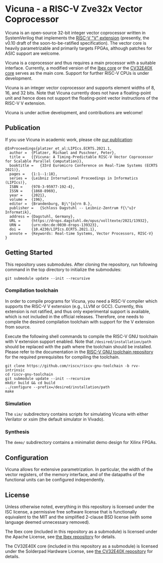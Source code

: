 # Vicuna - a RISC-V Zve32x Vector Coprocessor

Vicuna is an open-source 32-bit integer vector coprocessor written in
SystemVerilog that implements the
[RISC-V "V" extension](https://github.com/riscv/riscv-v-spec)
(presently, the v0.10 draft of the soon-to-be-ratified specification).
The vector core is heavily parametrizable and primarily targets FPGAs,
although patches for ASIC support are welcome.

Vicuna is a coprocessor and thus requires a main processor with a suitable
interface.  Currently, a modified version of the
[Ibex core](https://github.com/lowRISC/ibex) or the
[CV32E40X core](https://github.com/openhwgroup/cv32e40x) serves as the main
core. Support for further RISC-V CPUs is under development.

Vicuna is an integer vector coprocessor and supports element widths of 8, 16,
and 32 bits.  Note that Vicuna currently does not have a floating-point unit
and hence does not support the floating-point vector instructions of the RISC-V
V extension.

Vicuna is under active development, and contributions are welcome!


## Publication

If you use Vicuna in academic work, please cite
[our publication](https://doi.org/10.4230/LIPIcs.ECRTS.2021.1):

```
@InProceedings{platzer_et_al:LIPIcs.ECRTS.2021.1,
  author =  {Platzer, Michael and Puschner, Peter},
  title =   {{Vicuna: A Timing-Predictable RISC-V Vector Coprocessor for Scalable Parallel Computation}},
  booktitle =   {33rd Euromicro Conference on Real-Time Systems (ECRTS 2021)},
  pages =   {1:1--1:18},
  series =  {Leibniz International Proceedings in Informatics (LIPIcs)},
  ISBN =    {978-3-95977-192-4},
  ISSN =    {1868-8969},
  year =    {2021},
  volume =  {196},
  editor =  {Brandenburg, Bj\"{o}rn B.},
  publisher =   {Schloss Dagstuhl -- Leibniz-Zentrum f{\"u}r Informatik},
  address = {Dagstuhl, Germany},
  URL =     {https://drops.dagstuhl.de/opus/volltexte/2021/13932},
  URN =     {urn:nbn:de:0030-drops-139323},
  doi =     {10.4230/LIPIcs.ECRTS.2021.1},
  annote =  {Keywords: Real-time Systems, Vector Processors, RISC-V}
}
```


## Getting Started

This repository uses submodules.  After cloning the repository, run following
command in the top directory to initialize the submodules:
```
git submodule update --init --recursive
```

### Compilation toolchain

In order to compile programs for Vicuna, you need a RISC-V compiler which
supports the RISC-V V extension (e.g., LLVM or GCC).  Currently, this extension
is not ratified, and thus only experimental support is available, which is not
included in the official releases.  Therefore, one needs to compile the desired
compilation toolchain with support for the V extension from source.

Execute the following shell commands to compile the RISC-V GNU toolchain with
V extension support enabled.  Note that `/desired/installation/path` should be
replaced with the path where the toolchain should be installed.  Please refer
to the documentation in the
[RISC-V GNU toolchain repository](https://github.com/riscv/riscv-gnu-toolchain#prerequisites)
for the required prerequisites for compiling the toolchain.

```
git clone https://github.com/riscv/riscv-gnu-toolchain -b rvv-intrinsic
cd riscv-gnu-toolchain
git submodule update --init --recursive
mkdir build && cd build
../configure --prefix=/desired/installation/path
make
```

### Simulation

The `sim/` subdirectory contains scripts for simulating Vicuna with either
Verilator or xsim (the default simulator in Vivado).


### Synthesis

The `demo/` subdirectory contains a minimalist demo design for Xilinx FPGAs.


## Configuration

Vicuna allows for extensive parametrization.  In particular, the width of
the vector registers, of the memory interface, and of the datapaths of the
functional units can be configured independently.


## License

Unless otherwise noted, everything in this repository is licensed under the
ISC license, a permissive free software license that is functionally equivalent
to the MIT and the simplified 2-clause BSD license (with some language deemed
unnecessary removed).

The Ibex core (included in this repository as a submodule) is licensed under
the Apache License, see [the Ibex repository](https://github.com/lowRISC/ibex)
for details.

The CV32E40X core (included in this repository as a submodule) is licensed
under the Solderpad Hardware License, see
[the CV32E40X repository](https://github.com/openhwgroup/cv32e40x) for details.
